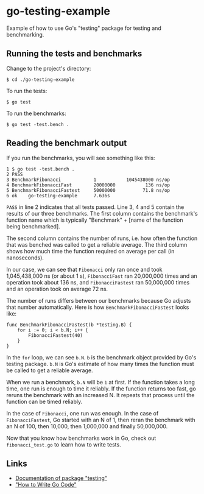 # go-testing-example

Example of how to use Go's "testing" package for testing and benchmarking.

## Running the tests and benchmarks

Change to the project's directory:

	$ cd ./go-testing-example

To run the tests:
   
	$ go test

To run the benchmarks:

	$ go test -test.bench .

## Reading the benchmark output

If you run the benchmarks, you will see something like this:

	1 $ go test -test.bench .
	2 PASS
	3 BenchmarkFibonacci	       	1			1045438000 ns/op
	4 BenchmarkFibonacciFast		20000000	       136 ns/op
	5 BenchmarkFibonacciFastest		50000000	      71.8 ns/op
	6 ok  	go-testing-example		7.636s

`PASS` in line 2 indicates that all tests passed. Line 3, 4 and 5 contain the results of our three benchmarks. The first column contains the benchmark's function name which is typically "Benchmark" + [name of the function being benchmarked].

The second column contains the number of runs, i.e. how often the function that was benched was called to get a reliable average. The third column shows how much time the function required on average per call (in nanoseconds).

In our case, we can see that `Fibonacci` only ran once and took 1,045,438,000 ns (or about 1 s), `FibonacciFast` ran 20,000,000 times and an operation took about 136 ns, and `FibonacciFastest` ran 50,000,000 times and an operation took on average 72 ns.

The number of runs differs between our benchmarks because Go adjusts that number automatically. Here is how `BenchmarkFibonacciFastest` looks like:

	func BenchmarkFibonacciFastest(b *testing.B) {
		for i := 0; i < b.N; i++ {
			FibonacciFastest(40)
		}
	}

In the `for` loop, we can see `b.N`. `b` is the benchmark object provided by Go's testing package. `b.N` is Go's estimate of how many times the function must be called to get a reliable average.

When we run a benchmark, `b.N` will be `1` at first. If the function takes a long time, one run is enough to time it reliably. If the function returns too fast, go reruns the benchmark with an increased N. It repeats that process until the function can be timed reliably.

In the case of `Fibonacci`, one run was enough. In the case of `FibonacciFastest`, Go started with an N of 1, then reran the benchmark with an N of 100, then 10,000, then 1,000,000 and finally 50,000,000.

Now that you know how benchmarks work in Go, check out `fibonacci_test.go` to learn how to write tests.

## Links

* [Documentation of package "testing"](http://golang.org/pkg/testing/)
* ["How to Write Go Code"](http://golang.org/doc/code.html#Testing)
